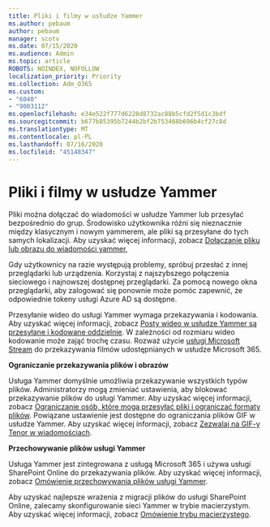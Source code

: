 ```yaml
---
title: Pliki i filmy w usłudze Yammer
ms.author: pebaum
author: pebaum
manager: scotv
ms.date: 07/15/2020
ms.audience: Admin
ms.topic: article
ROBOTS: NOINDEX, NOFOLLOW
localization_priority: Priority
ms.collection: Adm_O365
ms.custom:
- "6040"
- "9003112"
ms.openlocfilehash: e34e522f777d6228d8732ac88b5cfd2f5d1c3bdf
ms.sourcegitcommit: b677b85395b7244b2bf2b753468b696b4cf27c8d
ms.translationtype: MT
ms.contentlocale: pl-PL
ms.lasthandoff: 07/16/2020
ms.locfileid: "45148347"
---
```

# <a name="files-and-videos-in-yammer"></a>Pliki i filmy w usłudze Yammer

Pliki można dołączać do wiadomości w usłudze Yammer lub przesyłać bezpośrednio do grup. Środowisko użytkownika różni się nieznacznie między klasycznym i nowym yammerem, ale pliki są przesyłane do tych samych lokalizacji. Aby uzyskać więcej informacji, zobacz [Dołączanie pliku lub obrazu do wiadomości yammer](https://support.microsoft.com/office/attach-a-file-or-image-to-a-yammer-message-f576d4d1-ad66-4ce4-9c43-46cf75978dbf),  

Gdy użytkownicy na razie występują problemy, spróbuj przesłać z innej przeglądarki lub urządzenia. Korzystaj z najszybszego połączenia sieciowego i najnowszej dostępnej przeglądarki. Za pomocą nowego okna przeglądarki, aby zalogować się ponownie może pomóc zapewnić, że odpowiednie tokeny usługi Azure AD są dostępne.

Przesyłanie wideo do usługi Yammer wymaga przekazywania i kodowania. Aby uzyskać więcej informacji, zobacz [Posty wideo w usłudze Yammer są przesyłane i kodowane oddzielnie](https://support.microsoft.com/office/video-posts-in-yammer-upload-and-encode-separately-5b3a348e-3a0a-4c4b-95b1-eabdf245ba25). W zależności od rozmiaru wideo kodowanie może zająć trochę czasu. Rozważ użycie [usługi Microsoft Stream](https://docs.microsoft.com/stream/overview) do przekazywania filmów udostępnianych w usłudze Microsoft 365.

**Ograniczanie przekazywania plików i obrazów**

Usługa Yammer domyślnie umożliwia przekazywanie wszystkich typów plików. Administratorzy mogą zmieniać ustawienia, aby blokować przekazywanie plików do usługi Yammer. Aby uzyskać więcej informacji, zobacz [Ograniczanie osób, które mogą przesyłać pliki i ograniczać formaty plików](https://docs.microsoft.com/yammer/configure-your-yammer-network/configure-yammer#restrict-who-can-upload-files-and-limit-file-formats). Powiązane ustawienie jest dostępne do ograniczania plików GIF w usłudze Yammer. Aby uzyskać więcej informacji, zobacz [Zezwalaj na GIF-y Tenor w wiadomościach](https://docs.microsoft.com/yammer/configure-your-yammer-network/configure-yammer#allow-tenor-gifs-in-messages).

**Przechowywanie plików usługi Yammer**

Usługa Yammer jest zintegrowana z usługą Microsoft 365 i używa usługi SharePoint Online do przekazywania plików. Aby uzyskać więcej informacji, zobacz [Omówienie przechowywania plików usługi Yammer](https://docs.microsoft.com/yammer/get-started-with-yammer/file-storage). 

Aby uzyskać najlepsze wrażenia z migracji plików do usługi SharePoint Online, zalecamy skonfigurowanie sieci Yammer w trybie macierzystym. Aby uzyskać więcej informacji, zobacz [Omówienie trybu macierzystego](https://docs.microsoft.com/yammer/configure-your-yammer-network/overview-native-mode). 
